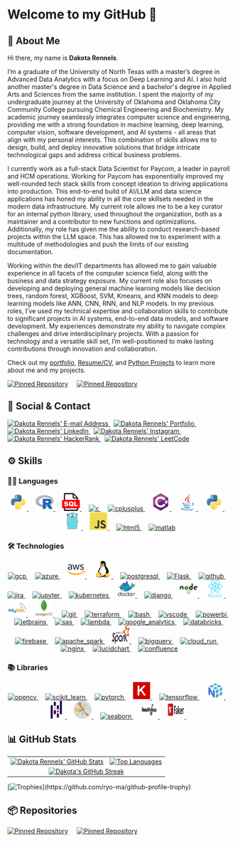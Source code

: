 # Welcome to my GitHub 👋


## 👤 About Me

Hi there, my name is **Dakota Rennels**.

I’m a graduate of the University of North Texas with a master’s degree in Advanced Data Analytics with a focus on Deep Learning and AI. I also hold another master's degree in Data Science and a bachelor's degree in Applied Arts and Sciences from the same institution. I spent the majority of my undergraduate journey at the University of Oklahoma and Oklahoma City Community College pursuing Chemical Engineering and Biochemistry. My academic journey seamlessly integrates computer science and engineering, providing me with a strong foundation in machine learning, deep learning, computer vision, software development, and AI systems - all areas that align with my personal interests. This combination of skills allows me to design, build, and deploy innovative solutions that bridge intricate technological gaps and address critical business problems.

I currently work as a full-stack Data Scientist for Paycom, a leader in payroll and HCM operations. Working for Paycom has exponentially improved my well-rounded tech stack skills from concept ideation to driving applications into production. This end-to-end build of AI/LLM and data science applications has honed my ability in all the core skillsets needed in the modern data infrastructure. My current role allows me to be a key curator for an internal python library, used throughout the organization, both as a maintainer and a contributor to new functions and optimizations. Additionally, my role has given me the ability to conduct research-based projects within the LLM space. This has allowed me to experiment with a multitude of methodologies and push the limits of our existing documentation.

Working within the dev/IT departments has allowed me to gain valuable experience in all facets of the computer science field, along with the business and data strategy exposure. My current role also focuses on developing and deploying general machine learning models like decision trees, random forest, XGBoost, SVM, Kmeans, and KNN models to deep learning models like ANN, CNN, RNN, and NLP models. In my previous roles, I’ve used my technical expertise and collaboration skills to contribute to significant projects in AI systems, end-to-end data models, and software development. My experiences demonstrate my ability to navigate complex challenges and drive interdisciplinary projects. With a passion for technology and a versatile skill set, I’m well-positioned to make lasting contributions through innovation and collaboration.


Check out my [portfolio](https://dakota-rennels.github.io/), [Resume/CV](https://github.com/dakota-rennels/resume_CV/blob/main/Dakota_Rennels_Resume_Data_Science.pdf), and [Python Projects](https://github.com/dakota-rennels/Python-Notebooks) to learn more about me and my projects.

[![Pinned Repository](https://github-readme-stats.vercel.app/api/pin/?username=dakota-rennels&repo=dakota-rennels.github.io)](https://github.com/dakota-rennels/dakota-rennels.github.io)
&nbsp; &nbsp;
[![Pinned Repository](https://github-readme-stats.vercel.app/api/pin/?username=dakota-rennels&repo=Python-Notebooks)](https://github.com/dakota-rennels/Python-Notebooks)
&nbsp; &nbsp;


## 📨 Social & Contact

<div align="left">
  <a href="mailto:dakotarennels@gmail.com" target="_blank" rel="noreferrer"> <img alt="Dakota Rennels' E-mail Address" src="https://img.shields.io/badge/E&#8209;mail-D14836?style=for-the-badge&logo=gmail&logoColor=white" /> </a>
  &nbsp;
  <a href="https://dakota-rennels.github.io" target="_blank" rel="noreferrer"> <img alt="Dakota Rennels' Portfolio" src="https://img.shields.io/badge/Portfolio-08203A?style=for-the-badge&logo=About.me&logoColor=white" /> </a>
  &nbsp;
  <a href="https://www.linkedin.com/in/dakota-rennels" target="_blank" rel="noreferrer"> <img alt="Dakota Rennels' LinkedIn" src="https://img.shields.io/badge/LinkedIn-0077B5?style=for-the-badge&logo=linkedin&logoColor=white" /> </a>
  &nbsp;
  <!-- <a href="https://www.researchgate.net/profile/Aras-Guengoere" target="_blank" rel="noreferrer"> <img alt="Dakota Rennels' ResearchGate" src="https://img.shields.io/badge/Research_Gate-00CCBB.svg?&style=for-the-badge&logo=ResearchGate&logoColor=white" /> </a>
  &nbsp;
  -->
  <a href="https://www.instagram.com/dakotarennels" target="_blank" rel="noreferrer"> <img alt="Dakota Rennels' Instagram" src="https://img.shields.io/badge/Instagram-E4405F?style=for-the-badge&logo=instagram&logoColor=white" /> </a>
  &nbsp;
  <!-- <a href="https://www.youtube.com/@arasgungore" target="_blank" rel="noreferrer"> <img alt="Dakota Rennels' YouTube" src="https://img.shields.io/badge/YouTube-FF0000?style=for-the-badge&logo=youtube&logoColor=white" /> </a>
  &nbsp;
  -->
  <a href="https://www.hackerrank.com/dakotarennels" target="_blank" rel="noreferrer"> <img alt="Dakota Rennels' HackerRank" src="https://img.shields.io/badge/HackerRank-2EC866?style=for-the-badge&logo=HackerRank&logoColor=white" /> </a>
  &nbsp;
  <a href="https://leetcode.com/dakotarennels" target="_blank" rel="noreferrer"> <img alt="Dakota Rennels' LeetCode" src="https://img.shields.io/badge/LeetCode-FFA116?style=for-the-badge&logo=LeetCode&logoColor=black" /> </a>
</div>


## ⚙ Skills


### 👨‍💻 Languages

<div align="center">
  <a href="https://www.python.org" target="_blank" rel="noreferrer"> <img src="https://raw.githubusercontent.com/devicons/devicon/master/icons/python/python-original.svg" alt="python" width="40" height="40" /> </a>
  &nbsp; &nbsp;
  <a href="https://www.r-project.org" target="_blank" rel="noreferrer"> <img src="https://raw.githubusercontent.com/devicons/devicon/master/icons/r/r-original.svg" alt="r" width="40" height="40" /> </a>
  &nbsp; &nbsp;
  <a href="https://www.ibm.com/docs/en/i/7.2?topic=programming-sql" target="_blank" rel="noreferrer"> <img src="assets/sql-icon.svg" alt="sql" width="40" height="40" /> </a>
  &nbsp; &nbsp;
  <a href="https://www.cprogramming.com" target="_blank" rel="noreferrer"> <img src="https://raw.githubusercontent.com/arasgungore/arasgungore/main/icons/c.svg" alt="c" width="40" height="40" /> </a>
  &nbsp; &nbsp;
  <a href="https://www.cplusplus.com" target="_blank" rel="noreferrer"> <img src="https://raw.githubusercontent.com/arasgungore/arasgungore/main/icons/cplusplus.svg" alt="cplusplus" width="40" height="40" /> </a>
  &nbsp; &nbsp;
  <a href="https://dotnet.microsoft.com/en-us/languages/csharp" target="_blank" rel="noreferrer"> <img src="https://raw.githubusercontent.com/devicons/devicon/master/icons/csharp/csharp-original.svg" alt="csharp" width="40" height="40" /> 
  </a>
  &nbsp; &nbsp;
  <a href="https://www.java.com" target="_blank" rel="noreferrer"> <img src="https://raw.githubusercontent.com/devicons/devicon/master/icons/java/java-original.svg" alt="java" width="40" height="40" /> </a>
  &nbsp; &nbsp;
  <a href="https://www.python.org" target="_blank" rel="noreferrer"> <img src="https://raw.githubusercontent.com/devicons/devicon/master/icons/python/python-original.svg" alt="python" width="40" height="40" /> </a>
  &nbsp; &nbsp;
  <a href="https://golang.org" target="_blank" rel="noreferrer"> <img src="https://raw.githubusercontent.com/devicons/devicon/master/icons/go/go-original.svg" alt="go" width="40" height="40" /> </a>
  &nbsp; &nbsp;
  <a href="https://developer.mozilla.org/en-US/docs/Web/JavaScript" target="_blank" rel="noreferrer"> <img src="https://raw.githubusercontent.com/devicons/devicon/master/icons/javascript/javascript-original.svg" alt="javascript" width="40"   height="40" /> </a>
  &nbsp; &nbsp;
  <a href="https://html.com/html5/" target="_blank" rel="noreferrer"> <img src="https://www.vectorlogo.zone/logos/w3_html5/w3_html5-icon.svg" alt="html5" width="40" height="40" /> </a>
  &nbsp; &nbsp;
  <a href="https://www.mathworks.com" target="_blank" rel="noreferrer"> <img src="https://raw.githubusercontent.com/arasgungore/arasgungore/main/icons/matlab.svg" alt="matlab" width="40" height="40" /> </a>
</div>


### 🛠 Technologies

<div align="center">
  <a href="https://cloud.google.com" target="_blank" rel="noreferrer"> <img src="https://www.vectorlogo.zone/logos/google_cloud/google_cloud-icon.svg" alt="gcp" width="40" height="40" /> </a>
  &nbsp; &nbsp;
  <a href="https://azure.microsoft.com/en-us/" target="_blank" rel="noreferrer"> <img src="https://cdn.jsdelivr.net/gh/devicons/devicon/icons/azure/azure-original.svg" alt="azure" width="40" height="40" /> </a>
  &nbsp; &nbsp;
  <a href="https://aws.amazon.com" target="_blank" rel="noreferrer"> <img src="https://raw.githubusercontent.com/devicons/devicon/master/icons/amazonwebservices/amazonwebservices-original-wordmark.svg" alt="aws" width="40" height="40" />     </a>
  &nbsp; &nbsp;
  <a href="https://www.linux.org" target="_blank" rel="noreferrer"> <img src="https://raw.githubusercontent.com/devicons/devicon/master/icons/linux/linux-original.svg" alt="linux" width="40" height="40" /> </a>
  &nbsp; &nbsp;
  <a href="https://www.postgresql.org/" target="_blank" rel="noreferrer"> <img src="https://cdn.jsdelivr.net/gh/devicons/devicon/icons/postgresql/postgresql-original.svg" alt="postgresql" width="40" height="40" /> </a>
  &nbsp; &nbsp;
  <a href="https://flask.palletsprojects.com/en/3.0.x/" target="_blank" rel="noreferrer"> <img src="https://cdn.jsdelivr.net/gh/devicons/devicon/icons/flask/flask-original.svg" alt="Flask" width="40" height="40" /> </a>
  &nbsp; &nbsp;
  <a href="https://github.com/" target="_blank" rel="noreferrer"> <img src="https://cdn.jsdelivr.net/gh/devicons/devicon/icons/github/github-original.svg" alt="github" width="40" height="40" /> </a>
  &nbsp; &nbsp;
  <a href="https://jira.atlassian.com/" target="_blank" rel="noreferrer"> <img src="https://cdn.jsdelivr.net/gh/devicons/devicon/icons/jira/jira-original.svg" alt="jira" width="40" height="40" /> </a>
  &nbsp; &nbsp;
  <a href="https://jupyter.org/" target="_blank" rel="noreferrer"> <img src="https://cdn.jsdelivr.net/gh/devicons/devicon/icons/jupyter/jupyter-original.svg" alt="jupyter" width="40" height="40" /> </a>
  &nbsp; &nbsp;
  <a href="https://kubernetes.io" target="_blank" rel="noreferrer"> <img src="https://www.vectorlogo.zone/logos/kubernetes/kubernetes-icon.svg" alt="kubernetes" width="40" height="40" /> </a>
  &nbsp; &nbsp;
  <a href="https://www.docker.com" target="_blank" rel="noreferrer"> <img src="https://raw.githubusercontent.com/devicons/devicon/master/icons/docker/docker-original-wordmark.svg" alt="docker" width="40" height="40" /> </a>
  &nbsp; &nbsp;
  <a href="https://www.djangoproject.com" target="_blank" rel="noreferrer"> <img src="https://cdn.worldvectorlogo.com/logos/django.svg" alt="django" width="40" height="40" /> </a>
  &nbsp; &nbsp;
  <a href="https://nodejs.org" target="_blank" rel="noreferrer"> <img src="https://raw.githubusercontent.com/devicons/devicon/master/icons/nodejs/nodejs-original-wordmark.svg" alt="nodejs" width="40" height="40" /> </a>
  &nbsp; &nbsp;
  <a href="https://reactjs.org" target="_blank" rel="noreferrer"> <img src="https://raw.githubusercontent.com/devicons/devicon/master/icons/react/react-original-wordmark.svg" alt="reactjs" width="40" height="40" /> </a>
  &nbsp; &nbsp;
  <a href="https://www.mysql.com" target="_blank" rel="noreferrer"> <img src="https://raw.githubusercontent.com/devicons/devicon/master/icons/mysql/mysql-original-wordmark.svg" alt="mysql" width="40" height="40" /> </a>
  &nbsp; &nbsp;
  <a href="https://www.mongodb.com" target="_blank" rel="noreferrer"> <img src="https://raw.githubusercontent.com/devicons/devicon/master/icons/mongodb/mongodb-original-wordmark.svg" alt="mongodb" width="40" height="40" /> </a>
  &nbsp; &nbsp;
  <a href="https://git-scm.com" target="_blank" rel="noreferrer"> <img src="https://raw.githubusercontent.com/arasgungore/arasgungore/main/icons/git.svg" alt="git" width="40" height="40" /> </a>
  &nbsp; &nbsp;
  <a href="https://www.terraform.io/" target="_blank" rel="noreferrer"> <img src="https://www.vectorlogo.zone/logos/terraformio/terraformio-icon.svg" alt="terraform" width="40" height="40" /> </a>
  &nbsp; &nbsp;
  <a href="https://www.gnu.org/software/bash/" target="_blank" rel="noreferrer"> <img src="https://www.vectorlogo.zone/logos/gnu_bash/gnu_bash-icon.svg" alt="bash" width="40" height="40" /> </a>
  &nbsp; &nbsp;
  <a href="https://code.visualstudio.com/" target="_blank" rel="noreferrer"> <img src="https://www.vectorlogo.zone/logos/visualstudio_code/visualstudio_code-icon.svg" alt="vscode" width="40" height="40" /> </a>
  &nbsp; &nbsp;
  <a href="https://powerbi.microsoft.com/en-us/" target="_blank" rel="noreferrer"> <img src="https://www.vectorlogo.zone/logos/microsoft_powerbi/microsoft_powerbi-icon.svg" alt="powerbi" width="40" height="40" /> </a>
  &nbsp; &nbsp;
  <a href="https://www.jetbrains.com/" target="_blank" rel="noreferrer"> <img src="https://www.vectorlogo.zone/logos/jetbrains/jetbrains-icon.svg" alt="jetbrains" width="40" height="40" /> </a>
  &nbsp; &nbsp;
  <a href="https://www.sas.com/en_us/home.html" target="_blank" rel="noreferrer"> <img src="https://www.vectorlogo.zone/logos/sas/sas-icon.svg" alt="sas" width="40" height="40" /> </a>
  &nbsp; &nbsp;
  <a href="https://aws.amazon.com/lambda/" target="_blank" rel="noreferrer"> <img src="https://www.vectorlogo.zone/logos/amazon_awslambda/amazon_awslambda-icon.svg" alt="lambda" width="40" height="40" /> </a>
  &nbsp; &nbsp;
  <a href="https://analytics.withgoogle.com/" target="_blank" rel="noreferrer"> <img src="https://www.vectorlogo.zone/logos/google_analytics/google_analytics-icon.svg" alt="google_analytics" width="40" height="40" /> </a>
  &nbsp; &nbsp;
  <a href="https://www.databricks.com/" target="_blank" rel="noreferrer"> <img src="https://www.vectorlogo.zone/logos/databricks/databricks-icon.svg" alt="databricks" width="40" height="40" /> </a>
  &nbsp; &nbsp;
  <a href="https://firebase.google.com/" target="_blank" rel="noreferrer"> <img src="https://www.vectorlogo.zone/logos/firebase/firebase-icon.svg" alt="firebase" width="40" height="40" /> </a>
  &nbsp; &nbsp;
  <a href="https://spark.apache.org/" target="_blank" rel="noreferrer"> <img src="https://www.vectorlogo.zone/logos/apache_spark/apache_spark-icon.svg" alt="apache_spark" width="40" height="40" /> </a>
  &nbsp; &nbsp;
  <a href="https://spark.apache.org/docs/latest/api/python/index.html" target="_blank" rel="noreferrer"> <img src="assets/Apache_Spark_logo.svg" alt="pyspark" width="40" height="40" /> </a>
  &nbsp; &nbsp;
  <a href="https://cloud.google.com/bigquery?hl=en" target="_blank" rel="noreferrer"> <img src="https://www.vectorlogo.zone/logos/google_bigquery/google_bigquery-icon.svg" alt="bigquery" width="40" height="40" /> </a>
  &nbsp; &nbsp;
  <a href="https://cloud.google.com/run?hl=en" target="_blank" rel="noreferrer"> <img src="https://www.vectorlogo.zone/logos/google_cloud_run/google_cloud_run-icon.svg" alt="cloud_run" width="40" height="40" /> </a>
  &nbsp; &nbsp;
  <a href="https://www.nginx.com/" target="_blank" rel="noreferrer"> <img src="https://www.vectorlogo.zone/logos/nginx/nginx-icon.svg" alt="nginx" width="40" height="40" /> </a>
  &nbsp; &nbsp;
  <a href="https://www.lucidchart.com/pages/" target="_blank" rel="noreferrer"> <img src="https://www.vectorlogo.zone/logos/lucidchart/lucidchart-icon.svg" alt="lucidchart" width="40" height="40" /> </a>
  &nbsp; &nbsp;
  <a href="https://www.atlassian.com/software/confluence" target="_blank" rel="noreferrer"> <img src="https://cdn.jsdelivr.net/gh/devicons/devicon/icons/confluence/confluence-original.svg" alt="confluence" width="40" height="40" /> </a>
</div>


### 📚 Libraries

<div align="center">
  <a href="https://opencv.org" target="_blank" rel="noreferrer"> <img src="https://www.vectorlogo.zone/logos/opencv/opencv-icon.svg" alt="opencv" width="40" height="40" /> </a>
  &nbsp; &nbsp;
  <a href="https://scikit-learn.org" target="_blank" rel="noreferrer"> <img src="https://upload.wikimedia.org/wikipedia/commons/0/05/Scikit_learn_logo_small.svg" alt="scikit_learn" width="40" height="40" /> </a>
  &nbsp; &nbsp;
  <a href="https://pytorch.org" target="_blank" rel="noreferrer"> <img src="https://www.vectorlogo.zone/logos/pytorch/pytorch-icon.svg" alt="pytorch" width="40" height="40" /> </a>
  &nbsp; &nbsp;
  <a href="https://keras.io" target="_blank" rel="noreferrer"> <img src="https://raw.githubusercontent.com/arasgungore/arasgungore/main/icons/keras.svg" alt="keras" width="40" height="40" /> </a>
  &nbsp; &nbsp;
  <a href="https://www.tensorflow.org" target="_blank" rel="noreferrer"> <img src="https://www.vectorlogo.zone/logos/tensorflow/tensorflow-icon.svg" alt="tensorflow" width="40" height="40" /> </a>
  &nbsp; &nbsp;
  <a href="https://numpy.org" target="_blank" rel="noreferrer"> <img src="https://raw.githubusercontent.com/arasgungore/arasgungore/main/icons/numpy.svg" alt="numpy" width="40" height="40" /> </a>
  &nbsp; &nbsp;
  <a href="https://pandas.pydata.org" target="_blank" rel="noreferrer"> <img src="https://raw.githubusercontent.com/devicons/devicon/master/icons/pandas/pandas-original.svg" alt="pandas" width="40" height="40" /> </a>
  &nbsp; &nbsp;
  <a href="https://matplotlib.org" target="_blank" rel="noreferrer"> <img src="https://raw.githubusercontent.com/arasgungore/arasgungore/main/icons/matplotlib.svg" alt="matplotlib" width="40" height="40" /> </a>
  &nbsp; &nbsp;
  <a href="https://seaborn.pydata.org" target="_blank" rel="noreferrer"> <img src="https://seaborn.pydata.org/_images/logo-mark-lightbg.svg" alt="seaborn" width="40" height="40" /> </a>
  &nbsp; &nbsp;
  <a href="https://pypi.org/project/beautifulsoup4/" target="_blank" rel="noreferrer"> <img src="assets/beautiful_soup.svg" alt="beautiful_soup" width="40" height="40" /> </a>
  &nbsp; &nbsp;
  <a href="https://faker.readthedocs.io/en/master/" target="_blank" rel="noreferrer"> <img src="assets/faker_python.svg" alt="faker" width="40" height="40" /> </a>
  &nbsp; &nbsp;
 </div>



## 📊 GitHub Stats

<table>
  <tr>
    <td>
      <a href="https://github.com/anuraghazra/github-readme-stats"> <img src="https://github-readme-stats.vercel.app/api?username=dakota-rennels&hide_border=true&show_icons=true&count_private=true" alt="Dakota Rennels' GitHub Stats" /> </a>
    </td>
    <td>
      <a href="https://github.com/anuraghazra/github-readme-stats"> <img src="https://github-readme-stats.vercel.app/api/top-langs/?username=dakota-rennels&hide_border=true&langs_count=8&layout=compact&count_private=true" alt="Top Languages" /> </a>
    </td>
  </tr>
  <tr>
    <td colspan=2 align="center">
      <a href="https://git.io/streak-stats"><img src="https://streak-stats.demolab.com?user=dakota-rennels&theme=default&hide_border=true&mode=daily" alt="Dakota's GitHub Streak" /></a>
    </td>
  </tr>
</table>

<!--
<table>
  <tr>
    <td colspan=2 align="center">
      <a href="https://github.com/vn7n24fzkq/github-profile-summary-cards"> <img src="http://github-profile-summary-cards.vercel.app/api/cards/profile-details?username=dakota-rennels&theme=default" alt="Dakota Rennels' Profile Details" /> </a>
    </td>
  </tr>
  <tr>
    <td>
      <a href="https://github.com/vn7n24fzkq/github-profile-summary-cards"> <img src="http://github-profile-summary-cards.vercel.app/api/cards/repos-per-language?username=dakota-rennels&theme=default" alt="Top Languages by Repo" /> </a>
    </td>
    <td>
      <a href="https://github.com/vn7n24fzkq/github-profile-summary-cards"> <img src="http://github-profile-summary-cards.vercel.app/api/cards/most-commit-language?username=dakota-rennels&theme=default" alt="Top Languages by Commit" /> </a>
    </td>
  </tr>
  <tr>
    <td>
      <a href="https://github.com/vn7n24fzkq/github-profile-summary-cards"> <img src="http://github-profile-summary-cards.vercel.app/api/cards/stats?username=dakota-rennels&theme=default" alt="Stats" /> </a>
    </td>
    <td>
      <a href="https://github.com/vn7n24fzkq/github-profile-summary-cards"> <img src="http://github-profile-summary-cards.vercel.app/api/cards/productive-time?username=dakota-rennels&theme=default&utcOffset=8" alt="Commits" /> </a>
    </td>
  </tr>
</table>
-->

[![Trophies](https://github-profile-trophy.vercel.app/?username=dakota-rennels&no-frame=true&no-bg=true&theme=juicyfresh&column=8&margin-w=5&margin-h=5&rank=-?)](https://github.com/ryo-ma/github-profile-trophy)




## 📦 Repositories

[![Pinned Repository](https://github-readme-stats.vercel.app/api/pin/?username=dakota-rennels&repo=resume_CV)](https://github.com/dakota-rennels/resume_CV)
&nbsp; &nbsp;
[![Pinned Repository](https://github-readme-stats.vercel.app/api/pin/?username=dakota-rennels&repo=Certifications)](https://github.com/dakota-rennels/Certifications)
&nbsp; &nbsp;
